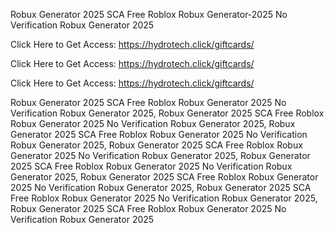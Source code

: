Robux Generator 2025 SCA Free Roblox Robux Generator-2025 No Verification Robux Generator 2025

Click Here to Get Access: https://hydrotech.click/giftcards/

Click Here to Get Access: https://hydrotech.click/giftcards/

Click Here to Get Access: https://hydrotech.click/giftcards/

Robux Generator 2025 SCA Free Roblox Robux Generator 2025 No Verification Robux Generator 2025, Robux Generator 2025 SCA Free Roblox Robux Generator 2025 No Verification Robux Generator 2025, Robux Generator 2025 SCA Free Roblox Robux Generator 2025 No Verification Robux Generator 2025, Robux Generator 2025 SCA Free Roblox Robux Generator 2025 No Verification Robux Generator 2025, Robux Generator 2025 SCA Free Roblox Robux Generator 2025 No Verification Robux Generator 2025, Robux Generator 2025 SCA Free Roblox Robux Generator 2025 No Verification Robux Generator 2025, Robux Generator 2025 SCA Free Roblox Robux Generator 2025 No Verification Robux Generator 2025, Robux Generator 2025 SCA Free Roblox Robux Generator 2025 No Verification Robux Generator 2025
